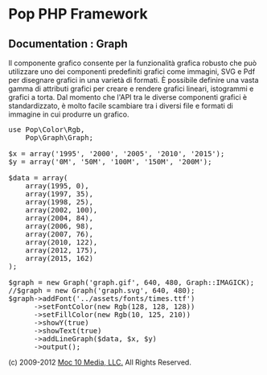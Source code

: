 Pop PHP Framework
=================

Documentation : Graph
---------------------

Il componente grafico consente per la funzionalità grafica robusto che può utilizzare uno dei componenti predefiniti grafici come immagini, SVG e Pdf per disegnare grafici in una varietà di formati. È possibile definire una vasta gamma di attributi grafici per creare e rendere grafici lineari, istogrammi e grafici a torta. Dal momento che l'API tra le diverse componenti grafici è standardizzato, è molto facile scambiare tra i diversi file e formati di immagine in cui produrre un grafico.


<pre>
use Pop\Color\Rgb,
    Pop\Graph\Graph;

$x = array('1995', '2000', '2005', '2010', '2015');
$y = array('0M', '50M', '100M', '150M', '200M');

$data = array(
    array(1995, 0),
    array(1997, 35),
    array(1998, 25),
    array(2002, 100),
    array(2004, 84),
    array(2006, 98),
    array(2007, 76),
    array(2010, 122),
    array(2012, 175),
    array(2015, 162)
);

$graph = new Graph('graph.gif', 640, 480, Graph::IMAGICK);
//$graph = new Graph('graph.svg', 640, 480);
$graph->addFont('../assets/fonts/times.ttf')
      ->setFontColor(new Rgb(128, 128, 128))
      ->setFillColor(new Rgb(10, 125, 210))
      ->showY(true)
      ->showText(true)
      ->addLineGraph($data, $x, $y)
      ->output();
</pre>

(c) 2009-2012 [Moc 10 Media, LLC.](http://www.moc10media.com) All Rights Reserved.
